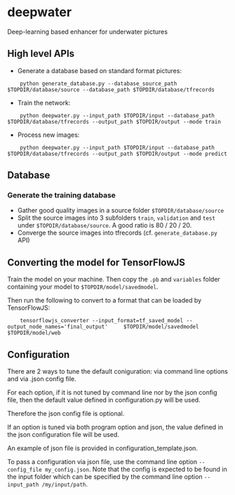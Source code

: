 # deepwater
Deep-learning based enhancer for underwater pictures

## High level APIs
* Generate a database based on standard format pictures: 
```
    python generate_database.py --database_source_path $TOPDIR/database/source --database_path $TOPDIR/database/tfrecords
```
* Train the network: 
```
    python deepwater.py --input_path $TOPDIR/input --database_path $TOPDIR/database/tfrecords --output_path $TOPDIR/output --mode train
```
* Process new images: 
```
    python deepwater.py --input_path $TOPDIR/input --database_path $TOPDIR/database/tfrecords --output_path $TOPDIR/output --mode predict
```


## Database
### Generate the training database
* Gather good quality images in a source folder `$TOPDIR/database/source`
* Split the source images into 3 subfolders `train`, `validation` and `test` under `$TOPDIR/database/source`. A good ratio is 80 / 20 / 20.
* Converge the source images into tfrecords (cf. `generate_database.py` API)

## Converting the model for TensorFlowJS

Train the model on your machine. Then copy the `.pb` and `variables` folder containing your model to `$TOPDIR/model/savedmodel`.

Then run the following to convert to a format that can be loaded by TensorFlowJS:

```
    tensorflowjs_converter --input_format=tf_saved_model --output_node_names='final_output'     $TOPDIR/model/savedmodel $TOPDIR/model/web
```

## Configuration

There are 2 ways to tune the default coniguration: via command line options and via .json config file.

For each option, if it is not tuned by command line nor by the json config file, then the default value defined in configuration.py will be used. 

Therefore the json config file is optional.

If an option is tuned via both program option and json, the value defined in the json configuration file will be used.

An example of json file is provided in configuration_template.json.

To pass a configuration via json file, use the command line option `--config_file my_config.json`. Note that the config is expected to be found in the input folder which can be specified by the command line option `--input_path /my/input/path`.
